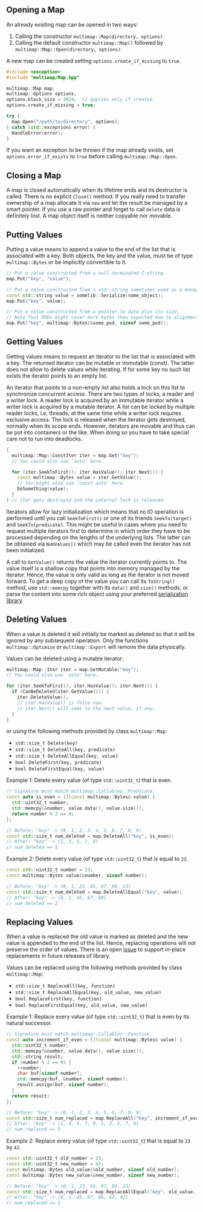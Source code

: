 ## Opening a Map

An already existing map can be opened in two ways:

1. Calling the constructor `multimap::Map(directory, options)`
2. Calling the default constructor `multimap::Map()` followed by `multimap::Map::Open(directory, options)`

A new map can be created setting `options.create_if_missing` to `true`.

```cpp
#include <exception>
#include "multimap/Map.hpp"

multimap::Map map;
multimap::Options options;
options.block_size = 1024;  // Applies only if created.
options.create_if_missing = true;

try {
  map.Open("/path/to/directory", options);
} catch (std::exception& error) {
  HandleError(error);
}
```

If you want an exception to be thrown if the map already exists, set `options.error_if_exists` to `true` before calling `multimap::Map::Open`.

## Closing a Map

A map is closed automatically when its lifetime ends and its destructor is called. There is no explicit `Close()` method. If you really need to transfer ownership of a map allocate it via `new` and let the result be managed by a smart pointer. If you use a raw pointer and forget to call `delete` data is definitely lost. A map object itself is neither copyable nor movable.

## Putting Values

Putting a value means to append a value to the end of the list that is associated with a key. Both objects, the key and the value, must be of type `multimap::Bytes` or be implicitly convertible to it.

```cpp
// Put a value constructed from a null-terminated C-string.
map.Put("key", "value");

// Put a value constructed from a std::string sometimes used as a managed byte buffer.
const std::string value = somelib::Serialize(some_object);
map.Put("key", value);

// Put a value constructed from a pointer to data plus its size.
// Note that PODs might cover more bytes than expected due to alignment.
map.Put("key", multimap::Bytes(&some_pod, sizeof some_pod));
```

## Getting Values

Getting values means to request an iterator to the list that is associated with a key. The returned iterator can be mutable or immutable (const). The latter does not allow to delete values while iterating. If for some key no such list exists the iterator points to an empty list.

An iterator that points to a non-empty list also holds a lock on this list to synchronize concurrent access. There are two types of locks, a reader and a writer lock. A reader lock is acquired by an immutable iterator while a writer lock is acquired by a mutable iterator. A list can be locked by multiple reader locks, i.e. threads, at the same time while a writer lock requires exclusive access. The lock is released when the iterator gets destroyed, normally when its scope ends. However, iterators are movable and thus can be put into containers or the like. When doing so you have to take special care not to run into deadlocks.

```cpp
{
  multimap::Map::ConstIter iter = map.Get("key");
  // You could also use 'auto' here.

  for (iter.SeekToFirst(); iter.HasValue(); iter.Next()) {
    const multimap::Bytes value = iter.GetValue();
    // You might also use 'const auto' here.
    DoSomething(value);
  }
} // iter gets destroyed and the internal lock is released.
```

Iterators allow for lazy initialization which means that no IO operation is performed until you call `SeekToFirst()` or one of its friends `SeekTo(target)` and `SeekTo(predicate)`. This might be useful in cases where you need to request multiple iterators first to determine in which order they have to be processed depending on the lengths of the underlying lists. The latter can be obtained via `NumValues()` which may be called even the iterator has not been initialized.

A call to `GetValue()` returns the value the iterator currently points to. The value itself is a shallow copy that points into memory managed by the iterator. Hence, the value is only valid as long as the iterator is not moved forward. To get a deep copy of the value you can call its `ToString()` method, use `std::memcpy` together with its `data()` and `size()` methods, or parse the content into some rich object using your preferred [serialization library](https://en.wikipedia.org/wiki/Comparison_of_data_serialization_formats).

## Deleting Values

When a value is deleted it will initially be marked as deleted so that it will be ignored by any subsequent operation. Only the functions `multimap::Optimize` or `multimap::Export` will remove the data physically.

Values can be deleted using a mutable iterator:

```cpp
multimap::Map::Iter iter = map.GetMutable("key");
// You could also use 'auto' here.

for (iter.SeekToFirst(); iter.HasValue(); iter.Next()) {
  if (CanBeDeleted(iter.GetValue())) {
    iter.DeleteValue();
    // iter.HasValue() is false now.
    // iter.Next() will seek to the next value, if any.
  }
}
```

or using the following methods provided by class `multimap::Map`:

* `std::size_t Delete(key)`
* `std::size_t DeleteAll(key, predicate)`
* `std::size_t DeleteAllEqual(key, value)`
* `bool DeleteFirst(key, predicate)`
* `bool DeleteFirstEqual(key, value)`

Example 1: Delete every value (of type `std::uint32_t`) that is even.

```cpp
// Signature must match multimap::Callables::Predicate.
const auto is_even = [](const multimap::Bytes& value) {
  std::uint32_t number;
  std::memcpy(&number, value.data(), value.size());
  return number % 2 == 0;
};

// Before: "key" -> (0, 1, 2, 3, 4, 5, 6, 7, 8, 9)
const std::size_t num_deleted = map.DeleteAll("key", is_even);
// After: "key" -> (1, 3, 5, 7, 9)
// num_deleted == 5
```

Example 2: Delete every value (of type `std::uint32_t`) that is equal to `23`.

```cpp
const std::uint32_t number = 23;
const multimap::Bytes value(&number, sizeof number);

// Before: "key" -> (0, 1, 23, 45, 67, 89, 23)
const std::size_t num_deleted = map.DeleteAllEqual("key", value);
// After: "key" -> (0, 1, 45, 67, 89)
// num_deleted == 2
```

## Replacing Values

When a value is replaced the old value is marked as deleted and the new value is appended to the end of the list. Hence, replacing operations will not preserve the order of values. There is an open [issue](https://bitbucket.org/mtrenkmann/multimap/issues/2) to support in-place replacements in future releases of library.

Values can be replaced using the following methods provided by class `multimap::Map`:

* `std::size_t ReplaceAll(key, function)`
* `std::size_t ReplaceAllEqual(key, old_value, new_value)`
* `bool ReplaceFirst(key, function)`
* `bool ReplaceFirstEqual(key, old_value, new_value)`

Example 1: Replace every value (of type `std::uint32_t`) that is even by its natural successor.

```cpp
// Signature must match multimap::Callables::Function.
const auto increment_if_even = [](const multimap::Bytes& value) {
  std::uint32_t number;
  std::memcpy(&number, value.data(), value.size());
  std::string result;
  if (number % 2 == 0) {
    ++number;
    char buf[sizeof number];
    std::memcpy(buf, &number, sizeof number);
    result.assign(buf, sizeof number);
  }
  return result;
};

// Before: "key" -> (0, 1, 2, 3, 4, 5, 6, 7, 8, 9)
const std::size_t num_replaced = map.ReplaceAll("key", increment_if_even);
// After: "key" -> (1, 3, 5, 7, 9, 1, 3, 5, 7, 9)
// num_replaced == 5
```

Example 2: Replace every value (of type `std::uint32_t`) that is equal to `23` by `42`.

```cpp
const std::uint32_t old_number = 23;
const std::uint32_t new_number = 42;
const multimap::Bytes old_value(&old_number, sizeof old_number);
const multimap::Bytes new_value(&new_number, sizeof new_number);

// Before: "key" -> (0, 1, 23, 45, 67, 89, 23)
const std::size_t num_replaced = map.ReplaceAllEqual("key", old_value, new_value);
// After: "key" -> (0, 1, 45, 67, 89, 42, 42)
// num_replaced == 2
```

